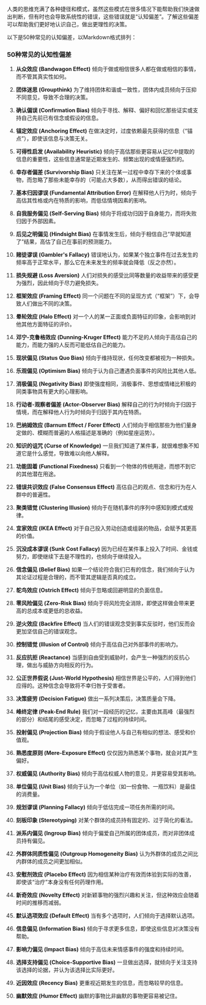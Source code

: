 人类的思维充满了各种捷径和模式，虽然这些模式在很多情况下能帮助我们快速做出判断，但有时也会导致系统性的错误，这些错误就是“认知偏差”。了解这些偏差可以帮助我们更好地认识自己，做出更理性的决策。

以下是50种常见的认知偏差，以Markdown格式排列：

### 50种常见的认知性偏差

1.  **从众效应 (Bandwagon Effect)**
    倾向于做或相信很多人都在做或相信的事情，而不管其真实性如何。

2.  **团体迷思 (Groupthink)**
    为了维持团体和谐或一致性，团体内成员倾向于压抑不同意见，导致不合理的决策。

3.  **确认偏误 (Confirmation Bias)**
    倾向于寻找、解释、偏好和回忆那些证实或支持自己先前已有信念或假设的信息。

4.  **锚定效应 (Anchoring Effect)**
    在做决定时，过度依赖最先获得的信息（“锚点”），即使该信息与决策无关。

5.  **可得性启发 (Availability Heuristic)**
    倾向于高估那些更容易从记忆中提取的信息的重要性，这些信息通常是近期发生的、频繁出现的或情感强烈的。

6.  **幸存者偏差 (Survivorship Bias)**
    只关注在某一过程中幸存下来的个体或事物，而忽略了那些未能幸存的（可能占大多数），从而得出错误的结论。

7.  **基本归因谬误 (Fundamental Attribution Error)**
    在解释他人行为时，倾向于高估其性格或内在特质的影响，而低估情境因素的影响。

8.  **自我服务偏见 (Self-Serving Bias)**
    倾向于将成功归因于自身能力，而将失败归因于外部因素。

9.  **后见之明偏见 (Hindsight Bias)**
    在事情发生后，倾向于相信自己“早就知道了”结果，高估了自己在事前的预测能力。

10. **赌徒谬误 (Gambler's Fallacy)**
    错误地认为，如果某个独立事件在过去发生的频率高于正常水平，那么它在未来发生的频率就会降低（反之亦然）。

11. **损失规避 (Loss Aversion)**
    人们对损失的感受比同等数量的收益带来的感受更为强烈，因此倾向于尽力避免损失。

12. **框架效应 (Framing Effect)**
    同一个问题在不同的呈现方式（“框架”）下，会导致人们做出不同的决策。

13. **晕轮效应 (Halo Effect)**
    对一个人的某一正面或负面特征的印象，会影响到对他其他方面特征的评价。

14. **邓宁-克鲁格效应 (Dunning-Kruger Effect)**
    能力不足的人倾向于高估自己的能力，而能力强的人反而可能低估自己的能力。

15. **现状偏见 (Status Quo Bias)**
    倾向于维持现状，任何改变都被视为一种损失。

16. **乐观偏见 (Optimism Bias)**
    倾向于认为自己遭遇负面事件的风险比其他人低。

17. **消极偏见 (Negativity Bias)**
    即使强度相同，消极事件、思想或情绪比积极的同类事物具有更大的心理影响。

18. **行动者-观察者偏差 (Actor-Observer Bias)**
    解释自己的行为时倾向于归因于情境，而在解释他人行为时倾向于归因于其内在特质。

19. **巴纳姆效应 (Barnum Effect / Forer Effect)**
    人们倾向于相信那些为他们量身定做的、模糊而普遍的人格描述是准确的（例如星座运势）。

20. **知识的诅咒 (Curse of Knowledge)**
    一旦我们知道了某件事，就很难想象不知道它是什么感觉，导致难以向他人解释。

21. **功能固着 (Functional Fixedness)**
    只看到一个物体的传统用途，而想不到它的其他潜在用途。

22. **错误共识效应 (False Consensus Effect)**
    高估自己的观点、信念和行为在人群中的普遍性。

23. **聚类错觉 (Clustering Illusion)**
    倾向于在随机事件的序列中感知到模式或规律。

24. **宜家效应 (IKEA Effect)**
    对于自己投入劳动创造或组装的物品，会赋予其更高的价值。

25. **沉没成本谬误 (Sunk Cost Fallacy)**
    因为已经在某件事上投入了时间、金钱或努力，即使继续下去是不理性的，也倾向于继续投入。

26. **信念偏见 (Belief Bias)**
    如果一个结论符合我们已有的信念，我们倾向于认为其论证过程是合理的，而不管其逻辑是否真的成立。

27. **鸵鸟效应 (Ostrich Effect)**
    倾向于忽略或回避明显的负面信息。

28. **零风险偏见 (Zero-Risk Bias)**
    倾向于将风险完全消除，即使这样做会带来更高的总成本或更低的总收益。

29. **逆火效应 (Backfire Effect)**
    当人们的错误观念受到事实反驳时，他们反而会更加坚信自己的错误观念。

30. **控制错觉 (Illusion of Control)**
    倾向于高估自己对外部事件的影响力。

31. **反应抗拒 (Reactance)**
    当感到自由受到威胁时，会产生一种强烈的反抗心理，做出与威胁方向相反的行为。

32. **公正世界假说 (Just-World Hypothesis)**
    相信世界是公平的，人们得到他们应得的。这种信念会导致将不幸归咎于受害者。

33. **决策疲劳 (Decision Fatigue)**
    做出一系列决策后，决策质量会下降。

34. **峰终定律 (Peak-End Rule)**
    我们对一段经历的记忆，主要由其高峰（最强烈的部分）和结尾的感受决定，而忽略了过程的持续时间。

35. **投射偏见 (Projection Bias)**
    倾向于假设他人与自己有相似的想法、感受和价值观。

36. **熟悉度原则 (Mere-Exposure Effect)**
    仅仅因为熟悉某个事物，就会对其产生偏好。

37. **权威偏见 (Authority Bias)**
    倾向于高估权威人物的意见，并更容易受其影响。

38. **单位偏见 (Unit Bias)**
    倾向于认为一个单位（如一份食物、一瓶饮料）是最佳的消费量。

39. **规划谬误 (Planning Fallacy)**
    倾向于低估完成一项任务所需的时间。

40. **刻板印象 (Stereotyping)**
    对某个群体的成员持有固定的、过于简化的看法。

41. **派系内偏见 (Ingroup Bias)**
    倾向于偏爱自己所属的团体成员，而对非团体成员持有偏见。

42. **外群体同质性偏见 (Outgroup Homogeneity Bias)**
    认为外群体的成员之间比内群体的成员之间更加相似。

43. **安慰剂效应 (Placebo Effect)**
    因为相信某种治疗有效而体验到实际的改善，即使该“治疗”本身没有任何药理作用。

44. **新奇效应 (Novelty Effect)**
    对新颖事物的强烈兴趣和关注，但这种效应会随着时间的推移而减弱。

45. **默认选项效应 (Default Effect)**
    当有多个选项时，人们倾向于选择默认选项。

46. **信息偏见 (Information Bias)**
    倾向于寻求更多信息，即使这些信息对决策没有帮助。

47. **影响力偏见 (Impact Bias)**
    倾向于高估未来情感事件的强度和持续时间。

48. **选择支持偏见 (Choice-Supportive Bias)**
    一旦做出选择，就倾向于关注支持该选择的论据，并认为该选择比实际更好。

49. **近因效应 (Recency Bias)**
    更重视近期发生的信息，而忽略较早的信息。

50. **幽默效应 (Humor Effect)**
    幽默的事物比非幽默的事物更容易被记住。